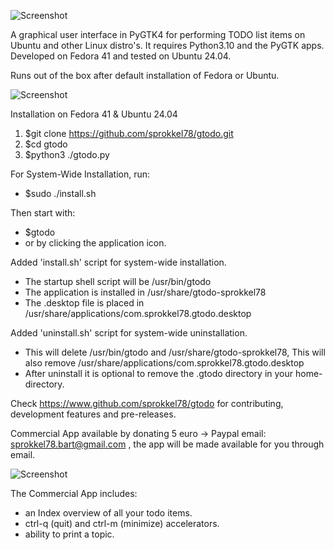 ![Screenshot](https://github.com/sprokkel78/gtodo/blob/develop/screenshots/title.png)

A graphical user interface in PyGTK4 for performing TODO list items on Ubuntu and other Linux distro's. 
It requires Python3.10 and the PyGTK apps. Developed on Fedora 41 and tested on Ubuntu 24.04.

Runs out of the	box after default installation of Fedora or Ubuntu.

![Screenshot](https://github.com/sprokkel78/gtodo/blob/develop/screenshots/gTodo-2.png)

Installation on Fedora 41 & Ubuntu 24.04

1. $git clone https://github.com/sprokkel78/gtodo.git
2. $cd gtodo
3. $python3 ./gtodo.py 

For System-Wide Installation, run:
- $sudo ./install.sh

Then start with:
- $gtodo
- or by clicking the application icon.

Added 'install.sh' script for system-wide installation.
- The startup shell script will be /usr/bin/gtodo
- The application is installed in /usr/share/gtodo-sprokkel78
- The .desktop file is placed in /usr/share/applications/com.sprokkel78.gtodo.desktop

Added 'uninstall.sh' script for system-wide uninstallation.
- This will delete /usr/bin/gtodo and /usr/share/gtodo-sprokkel78,
  This will also remove /usr/share/applications/com.sprokkel78.gtodo.desktop
- After uninstall it is optional to remove the .gtodo directory in your home-directory.

Check https://www.github.com/sprokkel78/gtodo for contributing, development features and pre-releases.

Commercial App available by donating 5 euro -> Paypal email: sprokkel78.bart@gmail.com , the app will be made available for you through email.

![Screenshot](https://github.com/sprokkel78/gtodo/blob/develop/screenshots/gTodo-3.png)

The Commercial App includes:
- an Index overview of all your todo items.
- ctrl-q (quit) and ctrl-m (minimize) accelerators.
- ability to print a topic.

